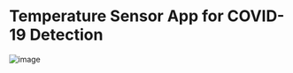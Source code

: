 # Temperature Sensor App for COVID-19 Detection

![image](https://github.com/aryana2/Temperature-Sensor-App/assets/65053678/db5784b8-8978-4c63-b6f2-e904787172ae)


